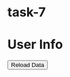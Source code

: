 # task-7
<!DOCTYPE html>
<html lang="en">
<head>
  <meta charset="UTF-8" />
  <meta name="viewport" content="width=device-width, initial-scale=1.0" />
  <title>Fetch Users</title>
  <link rel="stylesheet" href="styles.css" />
</head>
<body>
  <h1>User Info</h1>
  <button id="reloadBtn">Reload Data</button>
  <div id="userContainer"></div>

  <script src="script.js"></script>
</body>
</html>

